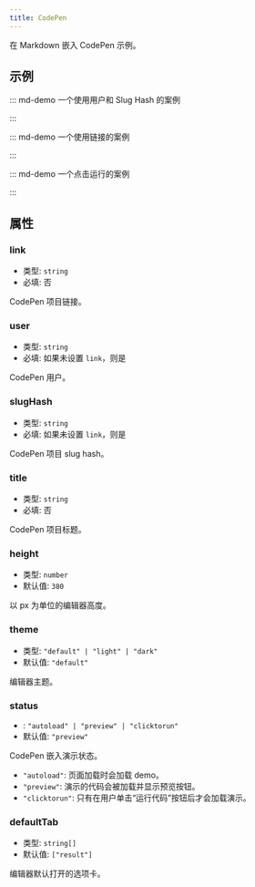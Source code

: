 ```yaml
---
title: CodePen
---
```


在 Markdown 嵌入 CodePen 示例。

<!-- more -->

## 示例

<!-- #region demo -->

::: md-demo 一个使用用户和 Slug Hash 的案例

<CodePen
  user="kowlor"
  slug-hash="ZYYQoy"
  title="Solar System animation - Pure CSS"
  :default-tab="['css','result']"
  :theme="$isDarkmode? 'dark': 'light'"
/>

:::

::: md-demo 一个使用链接的案例

<CodePen
  link="https://codepen.io/kowlor/pen/ZYYQoy"
  title="Solar System animation - Pure CSS"
  :default-tab="['css','result']"
  :theme="$isDarkmode? 'dark': 'light'"
/>

:::

::: md-demo 一个点击运行的案例

<CodePen
  link="https://codepen.io/kowlor/pen/ZYYQoy"
  title="Envelope w/ Hearts"
  status="clicktorun"
  :theme="$isDarkmode? 'dark': 'light'"
/>

:::

<!-- #endregion demo -->

## 属性

### link

- 类型: `string`
- 必填: 否

CodePen 项目链接。

### user

- 类型: `string`
- 必填: 如果未设置 `link`，则是

CodePen 用户。

### slugHash

- 类型: `string`
- 必填: 如果未设置 `link`，则是

CodePen 项目 slug hash。

### title

- 类型: `string`
- 必填: 否

CodePen 项目标题。

### height

- 类型: `number`
- 默认值: `380`

以 px 为单位的编辑器高度。

### theme

- 类型: `"default" | "light" | "dark"`
- 默认值: `"default"`

编辑器主题。

### status

- : `"autoload" | "preview" | "clicktorun"`
- 默认值: `"preview"`

CodePen 嵌入演示状态。

- `"autoload"`: 页面加载时会加载 demo。
- `"preview"`: 演示的代码会被加载并显示预览按钮。
- `"clicktorun"`: 只有在用户单击“运行代码”按钮后才会加载演示。

### defaultTab

- 类型: `string[]`
- 默认值: `["result"]`

编辑器默认打开的选项卡。
